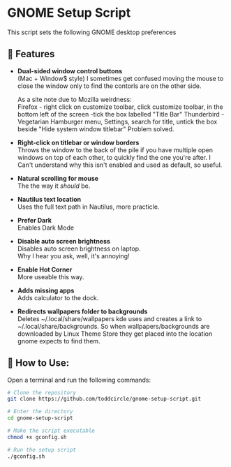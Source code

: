 # GNOME Setup Script

This script sets the following GNOME desktop preferences 

## 🔧 Features

- **Dual-sided window control buttons**  
  (Mac + Window$ style) I sometimes get confused moving the mouse to close the window only to find the contorls are on the other side.
 
    As a site note due to Mozilla weirdness:  
      Firefox - right click on customize toolbar, click customize toolbar, in the bottom left of the screen -tick the box labelled "Title Bar"
      Thunderbird - Vegetarian Hamburger menu, Settings, search for title, untick the box beside "Hide system window titlebar"
     Problem solved.

- **Right-click on titlebar or window borders**  
  Throws the window to the back of the pile if you have multiple open windows on top of each other, to quickly find the one you're after.
  I Can't understand why this isn't enabled and used as default, so useful.

- **Natural scrolling for mouse**  
  The the way it *should* be.

- **Nautilus text location**  
  Uses the full text path in Nautilus, more practicle.

- **Prefer Dark**  
  Enables Dark Mode

- **Disable auto screen brightness**  
  Disables auto screen brightness on laptop.  
  Why I hear you ask, well, it's annoying!

- **Enable Hot Corner**  
  More useable this way.

- **Adds missing apps**  
  Adds calculator to the dock.

- **Redirects wallpapers folder to backgrounds**  
  Deletes ~/.local/share/wallpapers kde uses and creates a link to ~/.local/share/backgrounds.
  So when wallpapers/backgrounds are downloaded by Linux Theme Store they get placed into the location gnome expects to find them.

## 🚀 How to Use:

Open a terminal and run the following commands:

```bash
# Clone the repository
git clone https://github.com/toddcircle/gnome-setup-script.git

# Enter the directory
cd gnome-setup-script

# Make the script executable
chmod +x gconfig.sh

# Run the setup script
./gconfig.sh
